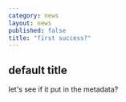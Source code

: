 ```yaml
---
category: news
layout: news
published: false
title: "first success?"
---
```


## default title

let's see if it put in the metadata?